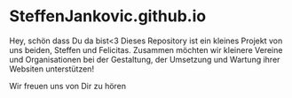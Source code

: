 # SteffenJankovic.github.io

Hey, schön dass Du da bist<3 Dieses Repository ist ein kleines Projekt von uns beiden, Steffen und Felicitas. Zusammen möchten wir kleinere Vereine und Organisationen bei
der Gestaltung, der Umsetzung und Wartung ihrer Websiten unterstützen!

Wir freuen uns von Dir zu hören
